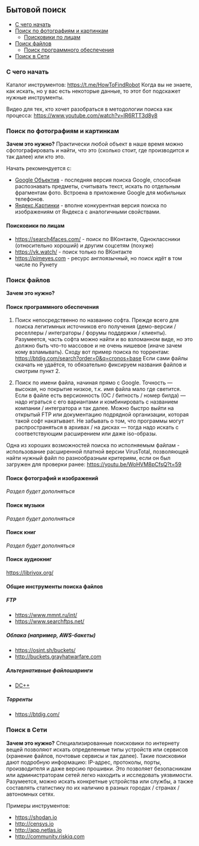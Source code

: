 ## Бытовой поиск

- [С чего начать](#с-чего-начать)
- [Поиск по фотографиям и картинкам](#поиск-по-фотографиям-и-картинкам)
  - [Поисковики по лицам](#поисковики-по-лицам)
- [Поиск файлов](#поиск-файлов)
  - [Поиск программного обеспечения](#поиск-программного-обеспечения)
- [Поиск в Сети](#поиск-в-сети)

### С чего начать

Каталог инструментов: https://t.me/HowToFindRobot
Когда вы не знаете, как искать, но у вас есть некоторые данные, то этот бот подскажет нужные инструменты.  

Видео для тех, кто хочет разобраться в методологии поиска как процесса: https://www.youtube.com/watch?v=IR6RTT3d8y8

### Поиск по фотографиям и картинкам

**Зачем это нужно?** Практически любой объект в наше время можно сфотографировать и найти, что это (сколько стоит, где производится и так далее) или кто это. 

Начать рекомендуется с:
- [Google Объектив](https://lens.google/) - последняя версия поиска Google, способная распознавать предметы, считывать текст,
искать по отдельным фрагментам фото. Встроена в приложение Google для мобильных телефонов.
- [Яндекс.Картинки](https://yandex.ru/images/) - вполне конкурентная версия поиска по изображениям от Яндекса с аналогичными свойствами.

#### Поисковики по лицам

- https://search4faces.com/ - поиск по ВКонтакте, Одноклассники (относительно хороший) и другим соцсетям (похуже)
- https://vk.watch/ - поиск только по ВКонтакте
- https://pimeyes.com - ресурс англоязычный, но поиск идёт в том числе по Рунету

### Поиск файлов

**Зачем это нужно?** 

#### Поиск программного обеспечения

1. Поиск непосредственно по названию софта. Прежде всего для поиска легитимных источников его получения
(демо-версии / реселлеры / интеграторы / форумы поддержки / клиенты).
Разумеется, часть софта можно найти и во взломанном виде, но это должно быть что-то массовое и не очень нишевое (иначе зачем кому взламывать).
Сходу вот пример поиска по торрентам: https://btdig.com/search?order=0&q=cronos+base
Если сами файлы скачать не удаётся, то обязательно фиксируем названия файлов и смотрим пункт 2.

2. Поиск по имени файла, начиная прямо с Google. Точность — высокая, но покрытие низкое, т.к. имя файла мало где светится.
Если в файле есть версионность (ОС / битность / номер билда) — надо играться с его вариантами и комбинировать с названием компании / интегратора и так далее.
Можно быстро выйти на открытый FTP или документацию подрядной организации, которая такой софт накатывает. 
Не забывать о том, что программы могут распространяться в архивах / на дисках — тогда надо искать с соответствующим расширением или даже iso-образы.

Одна из хороших возможностей поиска по исполняемым файлам - использование расширенной платной версии VirusTotal, позволяющей найти нужный файл по разнообразным критериям, если он был загружен для проверки ранее: https://youtu.be/WoHVM8pCfsQ?t=59

#### Поиск фотографий и изображений

*Раздел будет дополняться*

#### Поиск музыки

*Раздел будет дополняться*

#### Поиск книг

*Раздел будет дополняться*

#### Поиск аудиокниг

https://librivox.org/

#### Общие инструменты поиска файлов

##### FTP 
- https://www.mmnt.ru/int/
- https://www.searchftps.net/

##### Облака (например, AWS-бакеты)
- https://osint.sh/buckets/
- http://buckets.grayhatwarfare.com

##### Альтернативные файлошаринги
- [DC++](https://dcplusplus.sourceforge.io/)

##### Торренты
- https://btdig.com/

### Поиск в Сети

**Зачем это нужно?**
Специализированные поисковики по интернету вещей позволяют искать определенные типы устройств или сервисов (хранение файлов, почтовые сервисы и так далее).
Такие поисковики дают подробную информацию: IP-адрес, протоколы, порты, производителя и даже версию прошивки.
Это позволяет безопасникам или администраторам сетей легко находить и исследовать уязвимости. Разумеется, можно искать конкретные устройства или службы, 
а также составлять статистику по их наличию в разных городах / странах / автономных сетях.

Примеры инструментов:
- https://shodan.io
- http://censys.io
- http://app.netlas.io
- http://community.riskiq.com
